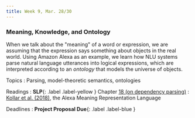 ```yaml
---
title: Week 9, Mar. 28/30
---
```


### Meaning, Knowledge, and Ontology

When we talk about the "meaning" of a word or expression, we are assuming that the expression says something about
objects in the real world. Using Amazon Alexa as an example, we learn how NLU systems parse natural language utterances
into logical expressions, which are interpreted according to an _ontology_ that models the universe of objects.

Topics
: Parsing, model-theoretic semantics, ontologies

Readings
: **SLP**{: .label .label-yellow } Chapter [18 (on dependency parsing)](https://web.stanford.edu/~jurafsky/slp3/18.pdf)
: [Kollar et al. (2018)](https://aclanthology.org/N18-3022/), the Alexa Meaning Representation Language

Deadlines
: **Project Proposal Due**{: .label .label-blue }